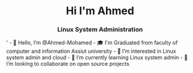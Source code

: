  <h1 align="center">Hi I'm Ahmed</h1>
<h3 align="center">Linux System Administration</h3>
'
- 👋 Hello, I’m @Ahmed-Mohamed
- 🎓 I'm Graduated from faculty of computer and information Assiut university
- 👀 I’m interested in Linux system admin and cloud
- 🌱 I’m currently learning Linux system admin
- 👯 I’m looking to collaborate on open source projects
<!--
**ahmedtmam/ahmedtmam** is a ✨ _special_ ✨ repository because its `README.md` (this file) appears on your GitHub profile.

Here are some ideas to get you started:

- 🔭 I’m currently working on ...
- 🤔 I’m looking for help with ...
- 💬 Ask me about ...
- 📫 How to reach me: ...
- 😄 Pronouns: ...
- ⚡ Fun fact: ...
-->



